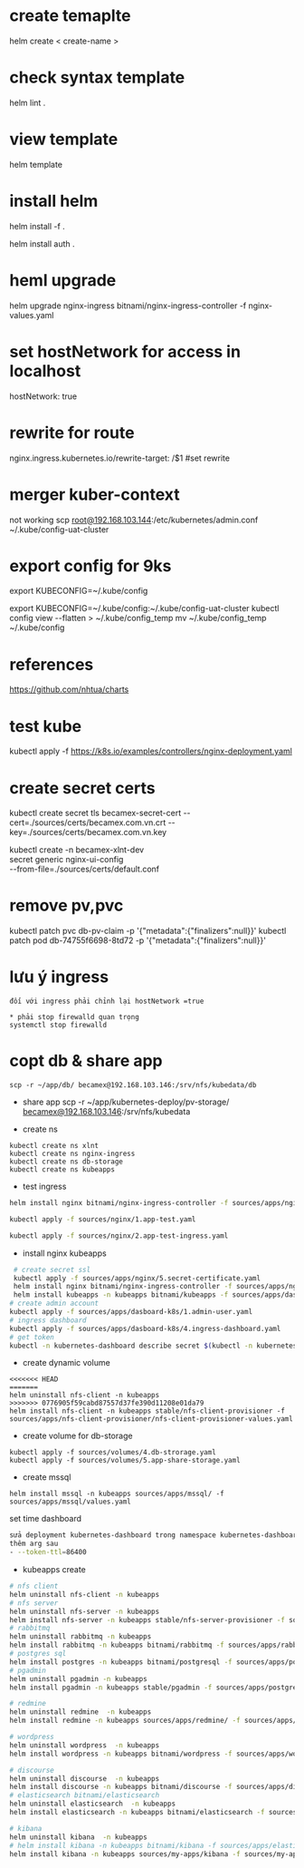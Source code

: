 # create temaplte
helm create < create-name >

# check syntax template
helm lint . 
# view template 
helm template

# install helm
helm install -f .

helm install auth .

# heml upgrade
helm upgrade nginx-ingress bitnami/nginx-ingress-controller -f nginx-values.yaml

# set hostNetwork for access in localhost
hostNetwork: true

# rewrite for route
nginx.ingress.kubernetes.io/rewrite-target: /$1 #set rewrite


# merger kuber-context
not working
scp root@192.168.103.144:/etc/kubernetes/admin.conf ~/.kube/config-uat-cluster
# export config for 9ks
export KUBECONFIG=~/.kube/config

export KUBECONFIG=~/.kube/config:~/.kube/config-uat-cluster
kubectl config view --flatten > ~/.kube/config_temp
mv ~/.kube/config_temp ~/.kube/config

# references 
https://github.com/nhtua/charts

# test kube
kubectl apply -f https://k8s.io/examples/controllers/nginx-deployment.yaml


# create secret certs

kubectl create secret tls becamex-secret-cert --cert=./sources/certs/becamex.com.vn.crt --key=./sources/certs/becamex.com.vn.key

kubectl create -n becamex-xlnt-dev \
   secret generic nginx-ui-config \
   --from-file=./sources/certs/default.conf

# remove pv,pvc

kubectl patch pvc db-pv-claim -p '{"metadata":{"finalizers":null}}'
kubectl patch pod db-74755f6698-8td72 -p '{"metadata":{"finalizers":null}}'

# lưu ý ingress
```
đối với ingress phải chỉnh lại hostNetwork =true
```

```
* phải stop firewalld quan trọng
systemctl stop firewalld
```

# copt db & share app
```
scp -r ~/app/db/ becamex@192.168.103.146:/srv/nfs/kubedata/db
```
* share app
scp -r ~/app/kubernetes-deploy/pv-storage/ becamex@192.168.103.146:/srv/nfs/kubedata

* create ns
```
kubectl create ns xlnt
kubectl create ns nginx-ingress
kubectl create ns db-storage
kubectl create ns kubeapps
```

* test ingress
```bash
helm install nginx bitnami/nginx-ingress-controller -f sources/apps/nginx/4.nginx-values.yaml -n kubeapps

kubectl apply -f sources/nginx/1.app-test.yaml 

kubectl apply -f sources/nginx/2.app-test-ingress.yaml 
```

* install nginx kubeapps 

```bash
 # create secret ssl
 kubectl apply -f sources/apps/nginx/5.secret-certificate.yaml 
 helm install nginx bitnami/nginx-ingress-controller -f sources/apps/nginx/4.nginx-values.yaml -n kubeapps
 helm install kubeapps -n kubeapps bitnami/kubeapps -f sources/apps/dasboard-k8s/3.kube-apps.yaml
# create admin account
kubectl apply -f sources/apps/dasboard-k8s/1.admin-user.yaml 
# ingress dashboard
kubectl apply -f sources/apps/dasboard-k8s/4.ingress-dashboard.yaml
# get token
kubectl -n kubernetes-dashboard describe secret $(kubectl -n kubernetes-dashboard get secret | grep admin-user | awk '{print $1}')
```

* create dynamic volume
```
<<<<<<< HEAD
=======
helm uninstall nfs-client -n kubeapps
>>>>>>> 0776905f59cabd87557d37fe390d11208e01da79
helm install nfs-client -n kubeapps stable/nfs-client-provisioner -f sources/apps/nfs-client-provisioner/nfs-client-provisioner-values.yaml

```

* create volume for db-storage
```
kubectl apply -f sources/volumes/4.db-strorage.yaml 
kubectl apply -f sources/volumes/5.app-share-storage.yaml

```
* create mssql 
```
helm install mssql -n kubeapps sources/apps/mssql/ -f sources/apps/mssql/values.yaml
```

set time dashboard
```bash
sửa deployment kubernetes-dashboard trong namespace kubernetes-dashboard
thêm arg sau
- --token-ttl=86400
```

* kubeapps create
```bash
# nfs client
helm uninstall nfs-client -n kubeapps
# nfs server
helm uninstall nfs-server -n kubeapps
helm install nfs-server -n kubeapps stable/nfs-server-provisioner -f sources/apps/nfs-client-provisioner/3.nfs-server-provisioner.yaml 
# rabbitmq
helm uninstall rabbitmq -n kubeapps 
helm install rabbitmq -n kubeapps bitnami/rabbitmq -f sources/apps/rabbitmq/1.rabbitmq-values.yaml 
# postgres sql
helm install postgres -n kubeapps bitnami/postgresql -f sources/apps/postgresql/1.postgresql-values.yaml 
# pgadmin
helm uninstall pgadmin -n kubeapps 
helm install pgadmin -n kubeapps stable/pgadmin -f sources/apps/postgresql/2.pgadmin-values.yaml

# redmine
helm uninstall redmine  -n kubeapps 
helm install redmine -n kubeapps sources/apps/redmine/ -f sources/apps/redmine/1.redmine-values.yaml

# wordpress
helm uninstall wordpress  -n kubeapps 
helm install wordpress -n kubeapps bitnami/wordpress -f sources/apps/wordpress/1.wordpress-values.yaml

# discourse
helm uninstall discourse  -n kubeapps 
helm install discourse -n kubeapps bitnami/discourse -f sources/apps/discourse/1.discourse-values.yaml 
# elasticsearch bitnami/elasticsearch
helm uninstall elasticsearch  -n kubeapps 
helm install elasticsearch -n kubeapps bitnami/elasticsearch -f sources/apps/elasticsearch/1.elasticsearch-values.yaml 

# kibana 
helm uninstall kibana  -n kubeapps 
# helm install kibana -n kubeapps bitnami/kibana -f sources/apps/elasticsearch/2.kibana-values.yaml 
helm install kibana -n kubeapps sources/my-apps/kibana -f sources/my-apps/kibana/values.yaml
```